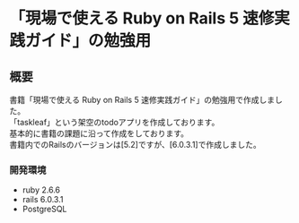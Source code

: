 # 「現場で使える Ruby on Rails 5 速修実践ガイド」の勉強用

## 概要

書籍「現場で使える Ruby on Rails 5 速修実践ガイド」の勉強用で作成しました。  
「taskleaf」という架空のtodoアプリを作成しております。  
基本的に書籍の課題に沿って作成をしております。  
書籍内でのRailsのバージョンは[5.2]ですが、[6.0.3.1]で作成しました。

### 開発環境

- ruby 2.6.6
- rails 6.0.3.1
- PostgreSQL
